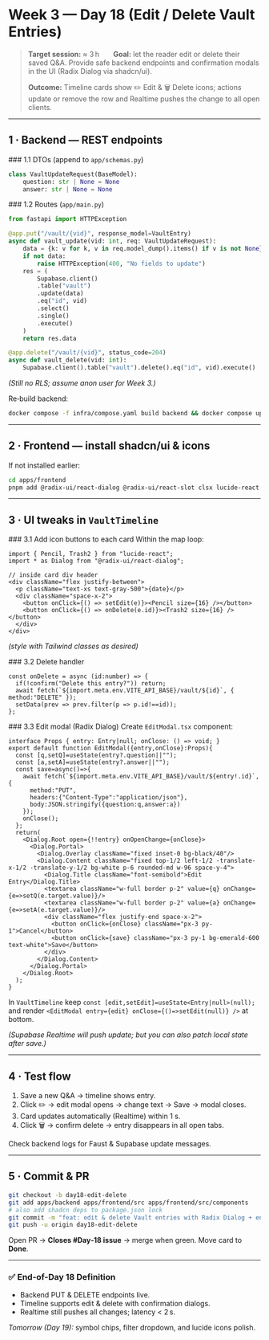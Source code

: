 # Week 3 — Day 18 (Edit / Delete Vault Entries)

> **Target session:** ≈ 3 h  **Goal:** let the reader edit or delete their saved Q\&A. Provide safe backend endpoints and confirmation modals in the UI (Radix Dialog via shadcn/ui).
>
> **Outcome:** Timeline cards show ✏️ Edit & 🗑 Delete icons; actions update or remove the row and Realtime pushes the change to all open clients.

---

## 1 · Backend — REST endpoints

\### 1.1 DTOs (append to `app/schemas.py`)

```python
class VaultUpdateRequest(BaseModel):
    question: str | None = None
    answer: str | None = None
```

\### 1.2 Routes (`app/main.py`)

```python
from fastapi import HTTPException

@app.put("/vault/{vid}", response_model=VaultEntry)
async def vault_update(vid: int, req: VaultUpdateRequest):
    data = {k: v for k, v in req.model_dump().items() if v is not None}
    if not data:
        raise HTTPException(400, "No fields to update")
    res = (
        Supabase.client()
        .table("vault")
        .update(data)
        .eq("id", vid)
        .select()
        .single()
        .execute()
    )
    return res.data

@app.delete("/vault/{vid}", status_code=204)
async def vault_delete(vid: int):
    Supabase.client().table("vault").delete().eq("id", vid).execute()
```

*(Still no RLS; assume anon user for Week 3.)*

Re‑build backend:

```bash
docker compose -f infra/compose.yaml build backend && docker compose up -d backend
```

---

## 2 · Frontend — install shadcn/ui & icons

If not installed earlier:

```bash
cd apps/frontend
pnpm add @radix-ui/react-dialog @radix-ui/react-slot clsx lucide-react
```

---

## 3 · UI tweaks in `VaultTimeline`

\### 3.1 Add icon buttons to each card
Within the map loop:

```tsx
import { Pencil, Trash2 } from "lucide-react";
import * as Dialog from "@radix-ui/react-dialog";

// inside card div header
<div className="flex justify-between">
  <p className="text-xs text-gray-500">{date}</p>
  <div className="space-x-2">
    <button onClick={() => setEdit(e)}><Pencil size={16} /></button>
    <button onClick={() => onDelete(e.id)}><Trash2 size={16} /></button>
  </div>
</div>
```

*(style with Tailwind classes as desired)*

\### 3.2 Delete handler

```tsx
const onDelete = async (id:number) => {
  if(!confirm("Delete this entry?")) return;
  await fetch(`${import.meta.env.VITE_API_BASE}/vault/${id}`, { method:"DELETE" });
  setData(prev => prev.filter(p => p.id!==id));
};
```

\### 3.3 Edit modal (Radix Dialog)
Create `EditModal.tsx` component:

```tsx
interface Props { entry: Entry|null; onClose: () => void; }
export default function EditModal({entry,onClose}:Props){
  const [q,setQ]=useState(entry?.question||"");
  const [a,setA]=useState(entry?.answer||"");
  const save=async()=>{
    await fetch(`${import.meta.env.VITE_API_BASE}/vault/${entry!.id}`,{
      method:"PUT",
      headers:{"Content-Type":"application/json"},
      body:JSON.stringify({question:q,answer:a})
    });
    onClose();
  };
  return(
    <Dialog.Root open={!!entry} onOpenChange={onClose}>
      <Dialog.Portal>
        <Dialog.Overlay className="fixed inset-0 bg-black/40"/>
        <Dialog.Content className="fixed top-1/2 left-1/2 -translate-x-1/2 -translate-y-1/2 bg-white p-6 rounded-md w-96 space-y-4">
          <Dialog.Title className="font-semibold">Edit Entry</Dialog.Title>
          <textarea className="w-full border p-2" value={q} onChange={e=>setQ(e.target.value)}/>
          <textarea className="w-full border p-2" value={a} onChange={e=>setA(e.target.value)}/>
          <div className="flex justify-end space-x-2">
            <button onClick={onClose} className="px-3 py-1">Cancel</button>
            <button onClick={save} className="px-3 py-1 bg-emerald-600 text-white">Save</button>
          </div>
        </Dialog.Content>
      </Dialog.Portal>
    </Dialog.Root>
  );
}
```

In `VaultTimeline` keep `const [edit,setEdit]=useState<Entry|null>(null);` and render `<EditModal entry={edit} onClose={()=>setEdit(null)} />` at bottom.

*(Supabase Realtime will push update; but you can also patch local state after save.)*

---

## 4 · Test flow

1. Save a new Q\&A → timeline shows entry.
2. Click ✏️ → edit modal opens → change text → Save → modal closes.
3. Card updates automatically (Realtime) within 1 s.
4. Click 🗑 → confirm delete → entry disappears in all open tabs.

Check backend logs for Faust & Supabase update messages.

---

## 5 · Commit & PR

```bash
git checkout -b day18-edit-delete
git add apps/backend apps/frontend/src apps/frontend/src/components
# also add shadcn deps to package.json lock
git commit -m "feat: edit & delete Vault entries with Radix Dialog + endpoints"
git push -u origin day18-edit-delete
```

Open PR → **Closes #Day‑18 issue** → merge when green.
Move card to **Done**.

---

### ✅ End-of-Day 18 Definition

* Backend PUT & DELETE endpoints live.
* Timeline supports edit & delete with confirmation dialogs.
* Realtime still pushes all changes; latency < 2 s.

*Tomorrow (Day 19):* symbol chips, filter dropdown, and lucide icons polish.
